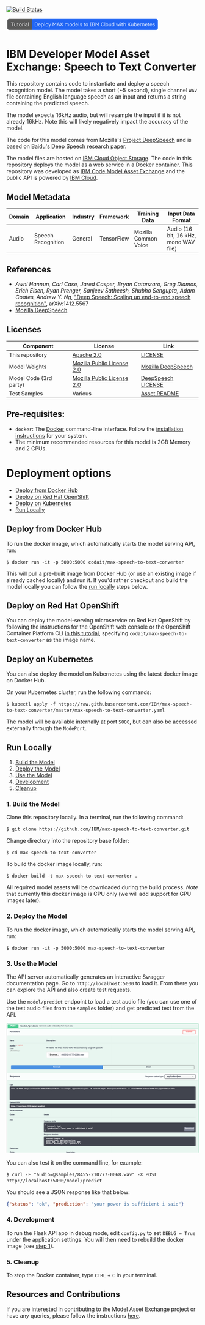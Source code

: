 [![Build Status](https://travis-ci.com/IBM/MAX-Speech-To-Text-Converter.svg?branch=master)](https://travis-ci.com/IBM/MAX-Speech-To-Text-Converter)


[<img src="docs/deploy-max-to-ibm-cloud-with-kubernetes-button.png" width="400px">](http://ibm.biz/max-to-ibm-cloud-tutorial) 

# IBM Developer Model Asset Exchange: Speech to Text Converter

This repository contains code to instantiate and deploy a speech recognition model. The model takes a short (~5 second),
single channel `WAV` file containing English language speech as an input and returns a string containing the predicted
speech.

The model expects 16kHz audio, but will resample the input if it is not already 16kHz. Note this will likely negatively
impact the accuracy of the model.

The code for this model comes from Mozilla's [Project DeepSpeech](https://github.com/mozilla/DeepSpeech) and is based
on [Baidu's Deep Speech research paper](https://arxiv.org/abs/1412.5567).


The model files are hosted on
[IBM Cloud Object Storage](https://max-assets-prod.s3.us-south.cloud-object-storage.appdomain.cloud/max-speech-to-text-converter/1.0.0/assets.tar.gz).
The code in this repository deploys the model as a web service in a Docker container. This repository was developed as
[IBM Code Model Asset Exchange](https://developer.ibm.com/code/exchanges/models/) and the public API is powered by
[IBM Cloud](https://ibm.biz/Bdz2XM).

## Model Metadata
| Domain | Application | Industry  | Framework | Training Data | Input Data Format |
| ------------- | --------  | -------- | --------- | --------- | -------------- | 
| Audio | Speech Recognition | General | TensorFlow | Mozilla Common Voice | Audio (16 bit, 16 kHz, mono WAV file)| 

## References

* _Awni Hannun, Carl Case, Jared Casper, Bryan Catanzaro, Greg Diamos, Erich Elsen, Ryan Prenger, Sanjeev Satheesh, Shubho Sengupta, Adam Coates, Andrew Y. Ng_, ["Deep Speech: Scaling up end-to-end speech recognition"](https://arxiv.org/abs/1412.5567), arXiv:1412.5567
* [Mozilla DeepSpeech](https://github.com/mozilla/DeepSpeech)

## Licenses

| Component | License | Link  |
| ------------- | --------  | -------- |
| This repository | [Apache 2.0](https://www.apache.org/licenses/LICENSE-2.0) | [LICENSE](LICENSE) |
| Model Weights | [Mozilla Public License 2.0](https://www.mozilla.org/en-US/MPL/2.0/) | [Mozilla DeepSpeech](https://github.com/mozilla/DeepSpeech#getting-the-pre-trained-model)|
| Model Code (3rd party) | [Mozilla Public License 2.0](https://www.mozilla.org/en-US/MPL/2.0/) | [DeepSpeech LICENSE](https://github.com/mozilla/DeepSpeech/blob/master/LICENSE)|
| Test Samples | Various | [Asset README](samples/README.md) |

## Pre-requisites:

* `docker`: The [Docker](https://www.docker.com/) command-line interface. Follow the [installation instructions](https://docs.docker.com/install/) for your system.
* The minimum recommended resources for this model is 2GB Memory and 2 CPUs.

# Deployment options

* [Deploy from Docker Hub](#deploy-from-docker-hub)
* [Deploy on Red Hat OpenShift](#deploy-on-red-hat-openshift)
* [Deploy on Kubernetes](#deploy-on-kubernetes)
* [Run Locally](#run-locally)

## Deploy from Docker Hub

To run the docker image, which automatically starts the model serving API, run:

```
$ docker run -it -p 5000:5000 codait/max-speech-to-text-converter
```

This will pull a pre-built image from Docker Hub (or use an existing image if already cached locally) and run it.
If you'd rather checkout and build the model locally you can follow the [run locally](#run-locally) steps below.

## Deploy on Red Hat OpenShift

You can deploy the model-serving microservice on Red Hat OpenShift by following the instructions for the OpenShift web console or the OpenShift Container Platform CLI [in this tutorial](https://developer.ibm.com/tutorials/deploy-a-model-asset-exchange-microservice-on-red-hat-openshift/), specifying `codait/max-speech-to-text-converter` as the image name.

## Deploy on Kubernetes

You can also deploy the model on Kubernetes using the latest docker image on Docker Hub.

On your Kubernetes cluster, run the following commands:

```
$ kubectl apply -f https://raw.githubusercontent.com/IBM/max-speech-to-text-converter/master/max-speech-to-text-converter.yaml
```

The model will be available internally at port `5000`, but can also be accessed externally through the `NodePort`.

## Run Locally

1. [Build the Model](#1-build-the-model)
2. [Deploy the Model](#2-deploy-the-model)
3. [Use the Model](#3-use-the-model)
4. [Development](#4-development)
5. [Cleanup](#5-cleanup)

### 1. Build the Model

Clone this repository locally. In a terminal, run the following command:

```
$ git clone https://github.com/IBM/max-speech-to-text-converter.git
```

Change directory into the repository base folder:

```
$ cd max-speech-to-text-converter
```

To build the docker image locally, run: 

```
$ docker build -t max-speech-to-text-converter .
```

All required model assets will be downloaded during the build process. _Note_ that currently this docker image is CPU
only (we will add support for GPU images later).


### 2. Deploy the Model

To run the docker image, which automatically starts the model serving API, run:

```
$ docker run -it -p 5000:5000 max-speech-to-text-converter
```

### 3. Use the Model

The API server automatically generates an interactive Swagger documentation page. Go to `http://localhost:5000` to load
it. From there you can explore the API and also create test requests.

Use the `model/predict` endpoint to load a test audio file (you can use one of the test audio files from the `samples`
folder) and get predicted text from the API.

![Swagger Doc Screenshot](docs/swagger-screenshot.png)

You can also test it on the command line, for example:

```
$ curl -F "audio=@samples/8455-210777-0068.wav" -X POST http://localhost:5000/model/predict
```

You should see a JSON response like that below:

```json
{"status": "ok", "prediction": "your power is sufficient i said"}
```

### 4. Development

To run the Flask API app in debug mode, edit `config.py` to set `DEBUG = True` under the application settings. You will
then need to rebuild the docker image (see [step 1](#1-build-the-model)).

### 5. Cleanup

To stop the Docker container, type `CTRL` + `C` in your terminal.

## Resources and Contributions
   
If you are interested in contributing to the Model Asset Exchange project or have any queries, please follow the instructions [here](https://github.com/CODAIT/max-central-repo).
